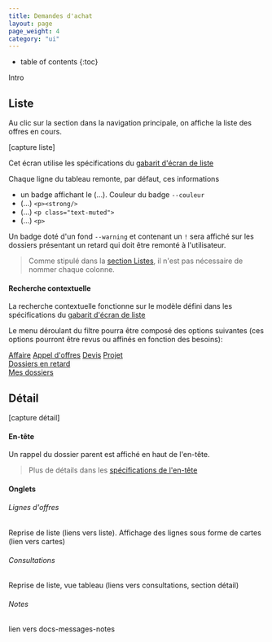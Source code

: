 ```yaml
---
title: Demandes d'achat
layout: page
page_weight: 4
category: "ui"
---
```

* table of contents
{:toc}

Intro

## Liste ##

Au clic sur la section dans la navigation principale, on affiche la liste des offres en cours.

[capture liste]

Cet écran utilise les spécifications du [gabarit d'écran de liste](gabarits.listes.html)

Chaque ligne du tableau remonte, par défaut, ces informations
- un badge affichant le (…). Couleur du badge `--couleur`
- (…) `<p><strong/>`
- (…) `<p class="text-muted">`
- (…) `<p>`

Un badge doté d'un fond `--warning` et contenant un `!` sera affiché sur les dossiers présentant un retard qui doit être remonté à l'utilisateur.

> Comme stipulé dans la [section Listes](gabarits.listes.html), il n'est pas nécessaire de nommer chaque colonne.

#### Recherche contextuelle ####
La recherche contextuelle fonctionne sur le modèle défini dans les spécifications du [gabarit d'écran de liste](gabarits.listes.html#zone-de-recherchefiltrage-et-actions-principales)

Le menu déroulant du filtre pourra être composé des options suivantes (ces options pourront être revus ou affinés en fonction des besoins):

<div class="dropdown-menu" style="position: static;display: block; float: none; margin-bottom: 1rem;">
  <a class="dropdown-item" href="#">Affaire</a>
  <a class="dropdown-item" href="#">Appel d'offres</a>
  <a class="dropdown-item" href="#">Devis</a>
  <a class="dropdown-item" href="#">Projet</a>
  <div class="dropdown-divider"></div>
  <a class="dropdown-item" href="#">Dossiers en retard</a>
    <div class="dropdown-divider"></div>
  <a class="dropdown-item" href="#">Mes dossiers</a>
</div>

## Détail ##

[capture détail]

#### En-tête ####

Un rappel du dossier parent est affiché en haut de l'en-tête.

> Plus de détails dans les [spécifications de l'en-tête](gabarits.details#en-tête.html)

#### Onglets ####

###### Lignes d'offres ######

Reprise de liste (liens vers liste). Affichage des lignes sous forme de cartes (lien vers cartes)

###### Consultations ######

Reprise de liste, vue tableau (liens vers consultations, section détail)

###### Notes ######

lien vers docs-messages-notes
